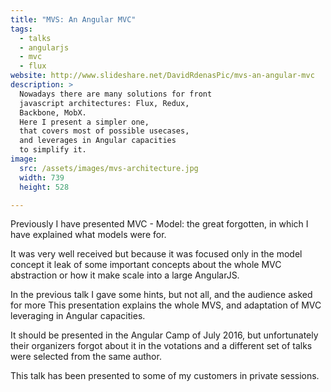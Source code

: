```yaml
---
title: "MVS: An Angular MVC"
tags:
  - talks
  - angularjs
  - mvc
  - flux
website: http://www.slideshare.net/DavidRdenasPic/mvs-an-angular-mvc
description: >
  Nowadays there are many solutions for front
  javascript architectures: Flux, Redux, 
  Backbone, MobX.
  Here I present a simpler one, 
  that covers most of possible usecases,
  and leverages in Angular capacities
  to simplify it.
image:
  src: /assets/images/mvs-architecture.jpg
  width: 739
  height: 528

---
```


Previously I have presented MVC - Model: the great forgotten, 
in which I have explained what models were for. 

It was very well received but because it was focused only in the model concept 
it leak of some important concepts about the whole MVC abstraction or how it make scale into a large AngularJS.

In the previous talk I gave some hints, but not all, and the audience asked for more
This presentation explains the whole MVS, and adaptation of MVC leveraging in Angular capacities.

It should be presented in the Angular Camp of July 2016, 
but unfortunately their organizers forgot about it in the votations 
and a different set of talks were selected from the same author.

This talk has been presented to some of my customers in private sessions.
